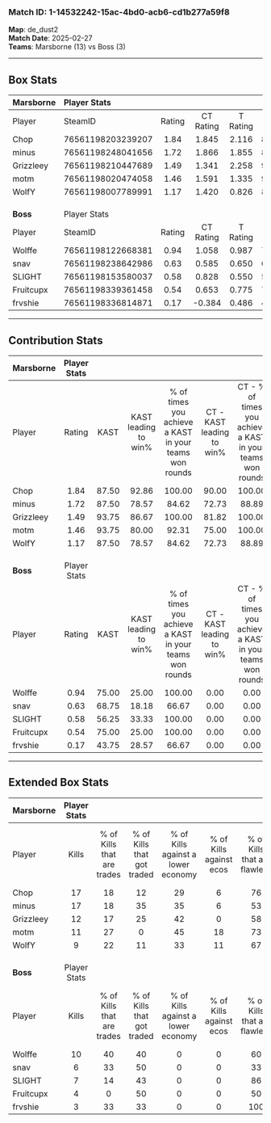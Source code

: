 ### Match ID: 1-14532242-15ac-4bd0-acb6-cd1b277a59f8  
**Map**: de_dust2  
**Match Date**: 2025-02-27  
**Teams**: Marsborne (13) vs Boss (3)  

---  

## Box Stats  

| **Marsborne** | Player Stats      |        |           |          |       |       |       |         |        |      |     |
| :- | :- | :-: | :-: | :-: | :-: | :-: | :-: | :-: | :-: | :-: | :-: |
| Player        | SteamID           | Rating | CT Rating | T Rating | KAST  |  ADR  | Kills | Assists | Deaths | K/D  | HS% |
| Chop          | 76561198203239207 |  1.84  |   1.845   |  2.116   | 87.50 | 122.9 |  17   |    5    |   6    | 2.83 | 47  |
| minus         | 76561198248041656 |  1.72  |   1.866   |  1.855   | 87.50 | 114.1 |  17   |    5    |   9    | 1.89 | 70  |
| Grizzleey     | 76561198210447689 |  1.49  |   1.341   |  2.258   | 93.75 | 76.8  |  12   |    3    |   5    | 2.40 | 50  |
| motm          | 76561198020474058 |  1.46  |   1.591   |  1.335   | 93.75 | 64.9  |  11   |    2    |   3    | 3.67 | 63  |
| WolfY         | 76561198007789991 |  1.17  |   1.420   |  0.826   | 87.50 | 59.4  |   9   |    4    |   7    | 1.29 | 44  |
|               |                   |        |           |          |       |       |       |         |        |      |     |
|               |                   |        |           |          |       |       |       |         |        |      |     |
|               |                   |        |           |          |       |       |       |         |        |      |     |
| **Boss**      | Player Stats      |        |           |          |       |       |       |         |        |      |     |
| Player        | SteamID           | Rating | CT Rating | T Rating | KAST  |  ADR  | Kills | Assists | Deaths | K/D  | HS% |
| Wolffe        | 76561198122668381 |  0.94  |   1.058   |  0.987   | 75.00 | 58.9  |  10   |    0    |   12   | 0.83 | 60  |
| snav          | 76561198238642986 |  0.63  |   0.585   |  0.650   | 68.75 | 48.3  |   6   |    4    |   13   | 0.46 | 33  |
| SLIGHT        | 76561198153580037 |  0.58  |   0.828   |  0.550   | 56.25 | 51.5  |   7   |    0    |   13   | 0.54 | 42  |
| Fruitcupx     | 76561198339361458 |  0.54  |   0.653   |  0.775   | 75.00 | 43.8  |   4   |    2    |   13   | 0.31 | 50  |
| frvshie       | 76561198336814871 |  0.17  |  -0.384   |  0.486   | 43.75 | 37.1  |   3   |    1    |   15   | 0.20 | 66  |
---  

## Contribution Stats  

| **Marsborne** | Player Stats |       |                      |                                                        |                           |                                                             |                          |                                                            |
| :- | :-: | :-: | :-: | :-: | :-: | :-: | :-: | :-: |
| Player        |    Rating    | KAST  | KAST leading to win% | % of times you achieve a KAST in your teams won rounds | CT - KAST leading to win% | CT - % of times you achieve a KAST in your teams won rounds | T - KAST leading to win% | T - % of times you achieve a KAST in your teams won rounds |
| Chop          |     1.84     | 87.50 |        92.86         |                         100.00                         |           90.00           |                           100.00                            |          100.00          |                           100.00                           |
| minus         |     1.72     | 87.50 |        78.57         |                         84.62                          |           72.73           |                            88.89                            |          100.00          |                           75.00                            |
| Grizzleey     |     1.49     | 93.75 |        86.67         |                         100.00                         |           81.82           |                           100.00                            |          100.00          |                           100.00                           |
| motm          |     1.46     | 93.75 |        80.00         |                         92.31                          |           75.00           |                           100.00                            |          100.00          |                           75.00                            |
| WolfY         |     1.17     | 87.50 |        78.57         |                         84.62                          |           72.73           |                            88.89                            |          100.00          |                           75.00                            |
|               |              |       |                      |                                                        |                           |                                                             |                          |                                                            |
|               |              |       |                      |                                                        |                           |                                                             |                          |                                                            |
|               |              |       |                      |                                                        |                           |                                                             |                          |                                                            |
| **Boss**      | Player Stats |       |                      |                                                        |                           |                                                             |                          |                                                            |
| Player        |    Rating    | KAST  | KAST leading to win% | % of times you achieve a KAST in your teams won rounds | CT - KAST leading to win% | CT - % of times you achieve a KAST in your teams won rounds | T - KAST leading to win% | T - % of times you achieve a KAST in your teams won rounds |
| Wolffe        |     0.94     | 75.00 |        25.00         |                         100.00                         |           0.00            |                            0.00                             |          33.33           |                           100.00                           |
| snav          |     0.63     | 68.75 |        18.18         |                         66.67                          |           0.00            |                            0.00                             |          25.00           |                           66.67                            |
| SLIGHT        |     0.58     | 56.25 |        33.33         |                         100.00                         |           0.00            |                            0.00                             |          50.00           |                           100.00                           |
| Fruitcupx     |     0.54     | 75.00 |        25.00         |                         100.00                         |           0.00            |                            0.00                             |          30.00           |                           100.00                           |
| frvshie       |     0.17     | 43.75 |        28.57         |                         66.67                          |           0.00            |                            0.00                             |          28.57           |                           66.67                            |
---  

## Extended Box Stats  

| **Marsborne** | Player Stats |                            |                            |                                    |                         |                              |                                 |        |                             |                                     |                          |                               |                            |
| :- | :-: | :-: | :-: | :-: | :-: | :-: | :-: | :-: | :-: | :-: | :-: | :-: | :-: |
| Player        |    Kills     | % of Kills that are trades | % of Kills that got traded | % of Kills against a lower economy | % of Kills against ecos | % of Kills that are flawless | % of Kills that are close duels | Deaths | % of Deaths that get traded | % of Deaths against a lower economy | % of Deaths against ecos | % of Deaths that are flawless | % of Deaths that are close |
| Chop          |      17      |             18             |             12             |                 29                 |            6            |              76              |                0                |   6    |             33              |                 33                  |            0             |              17               |             50             |
| minus         |      17      |             18             |             35             |                 35                 |            6            |              53              |                0                |   9    |             44              |                 56                  |            11            |              67               |             0              |
| Grizzleey     |      12      |             17             |             25             |                 42                 |            0            |              58              |               25                |   5    |             40              |                  0                  |            0             |              80               |             0              |
| motm          |      11      |             27             |             0              |                 45                 |           18            |              73              |                0                |   3    |             67              |                 67                  |            0             |              100              |             0              |
| WolfY         |      9       |             22             |             11             |                 33                 |           11            |              67              |                0                |   7    |             43              |                 29                  |            14            |              71               |             0              |
|               |              |                            |                            |                                    |                         |                              |                                 |        |                             |                                     |                          |                               |                            |
|               |              |                            |                            |                                    |                         |                              |                                 |        |                             |                                     |                          |                               |                            |
|               |              |                            |                            |                                    |                         |                              |                                 |        |                             |                                     |                          |                               |                            |
| **Boss**      | Player Stats |                            |                            |                                    |                         |                              |                                 |        |                             |                                     |                          |                               |                            |
| Player        |    Kills     | % of Kills that are trades | % of Kills that got traded | % of Kills against a lower economy | % of Kills against ecos | % of Kills that are flawless | % of Kills that are close duels | Deaths | % of Deaths that get traded | % of Deaths against a lower economy | % of Deaths against ecos | % of Deaths that are flawless | % of Deaths that are close |
| Wolffe        |      10      |             40             |             40             |                 0                  |            0            |              60              |                0                |   12   |             17              |                  0                  |            0             |              67               |             0              |
| snav          |      6       |             33             |             50             |                 0                  |            0            |              33              |               33                |   13   |              0              |                  0                  |            0             |              62               |             0              |
| SLIGHT        |      7       |             14             |             43             |                 0                  |            0            |              86              |               14                |   13   |              8              |                  0                  |            0             |              85               |             0              |
| Fruitcupx     |      4       |             0              |             50             |                 0                  |            0            |              50              |                0                |   13   |             46              |                  0                  |            0             |              62               |             8              |
| frvshie       |      3       |             33             |             33             |                 0                  |            0            |             100              |                0                |   15   |             20              |                  0                  |            0             |              53               |             13             |
